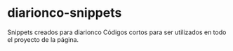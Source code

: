 # diarionco-snippets
Snippets creados para diarionco
Códigos cortos para ser utilizados en todo el proyecto de la página.
